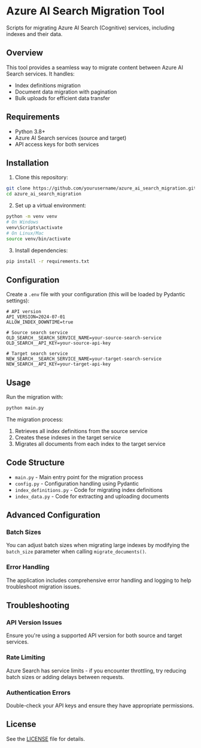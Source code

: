 # Azure AI Search Migration Tool

Scripts for migrating Azure AI Search (Cognitive) services, including indexes and their data.

## Overview

This tool provides a seamless way to migrate content between Azure AI Search services. It handles:

- Index definitions migration
- Document data migration with pagination
- Bulk uploads for efficient data transfer

## Requirements

- Python 3.8+
- Azure AI Search services (source and target)
- API access keys for both services

## Installation

1. Clone this repository:
```bash
git clone https://github.com/yourusername/azure_ai_search_migration.git
cd azure_ai_search_migration
```

2. Set up a virtual environment:
```bash
python -m venv venv
# On Windows
venv\Scripts\activate
# On Linux/Mac
source venv/bin/activate
```

3. Install dependencies:
```bash
pip install -r requirements.txt
```

## Configuration

Create a `.env` file with your configuration (this will be loaded by Pydantic settings):

```
# API version
API_VERSION=2024-07-01
ALLOW_INDEX_DOWNTIME=true

# Source search service
OLD_SEARCH__SEARCH_SERVICE_NAME=your-source-search-service
OLD_SEARCH__API_KEY=your-source-api-key

# Target search service
NEW_SEARCH__SEARCH_SERVICE_NAME=your-target-search-service
NEW_SEARCH__API_KEY=your-target-api-key
```

## Usage

Run the migration with:

```bash
python main.py
```

The migration process:

1. Retrieves all index definitions from the source service
2. Creates these indexes in the target service
3. Migrates all documents from each index to the target service

## Code Structure

- `main.py` - Main entry point for the migration process
- `config.py` - Configuration handling using Pydantic
- `index_definitions.py` - Code for migrating index definitions
- `index_data.py` - Code for extracting and uploading documents

## Advanced Configuration

### Batch Sizes

You can adjust batch sizes when migrating large indexes by modifying the `batch_size` parameter when calling `migrate_documents()`.

### Error Handling

The application includes comprehensive error handling and logging to help troubleshoot migration issues.

## Troubleshooting

### API Version Issues

Ensure you're using a supported API version for both source and target services.

### Rate Limiting

Azure Search has service limits - if you encounter throttling, try reducing batch sizes or adding delays between requests.

### Authentication Errors

Double-check your API keys and ensure they have appropriate permissions.

## License

See the [LICENSE](LICENSE) file for details.
